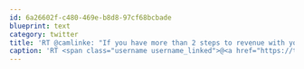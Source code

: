 ```yaml
---
id: 6a26602f-c480-469e-b8d8-97cf68bcbade
blueprint: text
category: twitter
title: 'RT @camlinke: "If you have more than 2 steps to revenue with your startup it''s too many steps" -  @munjalshah  #growconf'
caption: 'RT <span class="username username_linked">@<a href="https://twitter.com/camlinke" title="Cam Linke">camlinke</a></span>: "If you have more than 2 steps to revenue with your startup it''s too many steps" -  <span class="username username_linked">@<a href="https://twitter.com/munjalshah" title="Munjal">munjalshah</a></span>  <span class="hashtag hashtag_local">#<a href="http://tweettemp.darylchymko.ca/?tag=growconf">growconf</a>'
---
```

